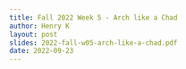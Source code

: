 ```yaml
---
title: Fall 2022 Week 5 - Arch like a Chad
author: Henry K
layout: post
slides: 2022-fall-w05-arch-like-a-chad.pdf
date: 2022-09-23
---
```


